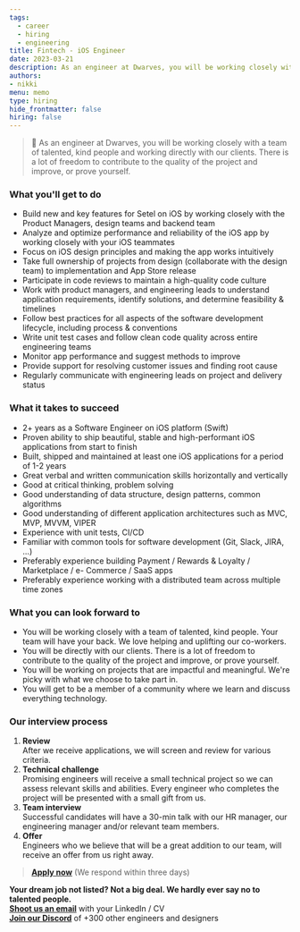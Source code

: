 ```yaml
---
tags:
  - career
  - hiring
  - engineering
title: Fintech - iOS Engineer
date: 2023-03-21
description: As an engineer at Dwarves, you will be working closely with a team of talented, kind people and working directly with our clients. There is a lot of freedom to contribute to the quality of the project and improve, or prove yourself
authors:
- nikki
menu: memo
type: hiring
hide_frontmatter: false
hiring: false
---
```

> 🤝 As an engineer at Dwarves, you will be working closely with a team of talented, kind people and working directly with our clients. There is a lot of freedom to contribute to the quality of the project and improve, or prove yourself.

### What you'll get to do
- Build new and key features for Setel on iOS by working closely with the Product Managers, design teams and backend team
- Analyze and optimize performance and reliability of the iOS app by working closely with your iOS teammates
- Focus on iOS design principles and making the app works intuitively
- Take full ownership of projects from design (collaborate with the design team) to implementation and App Store release
- Participate in code reviews to maintain a high-quality code culture
- Work with product managers, and engineering leads to understand application requirements, identify solutions, and determine feasibility & timelines
- Follow best practices for all aspects of the software development lifecycle, including process & conventions
- Write unit test cases and follow clean code quality across entire engineering teams
- Monitor app performance and suggest methods to improve
- Provide support for resolving customer issues and finding root cause
- Regularly communicate with engineering leads on project and delivery status

### What it takes to succeed
- 2+ years as a Software Engineer on iOS platform (Swift)
- Proven ability to ship beautiful, stable and high-performant iOS applications from start to finish
- Built, shipped and maintained at least one iOS applications for a period of 1-2 years
- Great verbal and written communication skills horizontally and vertically
- Good at critical thinking, problem solving
- Good understanding of data structure, design patterns, common algorithms
- Good understanding of different application architectures such as MVC, MVP, MVVM, VIPER
- Experience with unit tests, CI/CD
- Familiar with common tools for software development (Git, Slack, JIRA, ...)
- Preferably experience building Payment / Rewards & Loyalty / Marketplace / e- Commerce / SaaS apps
- Preferably experience working with a distributed team across multiple time zones

### What you can look forward to
- You will be working closely with a team of talented, kind people. Your team will have your back. We love helping and uplifting our co-workers.
- You will be directly with our clients. There is a lot of freedom to contribute to the quality of the project and improve, or prove yourself.
- You will be working on projects that are impactful and meaningful. We're picky with what we choose to take part in.
- You will get to be a member of a community where we learn and discuss everything technology.

### Our interview process
1. **Review**<br>After we receive applications, we will screen and review for various criteria.
2. **Technical challenge**<br>Promising engineers will receive a small technical project so we can assess relevant skills and abilities. Every engineer who completes the project will be presented with a small gift from us.
3. **Team interview**<br>Successful candidates will have a 30-min talk with our HR manager, our engineering manager and/or relevant team members.
4. **Offer**<br>Engineers who we believe that will be a great addition to our team, will receive an offer from us right away.

> **[Apply now](mailto:spawn@d.foundation)** (We respond within three days)

**Your dream job not listed? Not a big deal. We hardly ever say no to talented people.**\
[**Shoot us an email**](mailto:spawn@dwarvesv.com) with your LinkedIn / CV\
[**Join our Discord**](https://discord.gg/dwarvesv) of +300 other engineers and designers